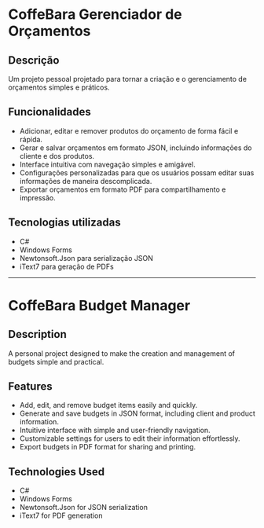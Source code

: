 # CoffeBara Gerenciador de Orçamentos

## Descrição
Um projeto pessoal projetado para tornar a criação e o gerenciamento de orçamentos simples e práticos.

## Funcionalidades
- Adicionar, editar e remover produtos do orçamento de forma fácil e rápida.
- Gerar e salvar orçamentos em formato JSON, incluindo informações do cliente e dos produtos.
- Interface intuitiva com navegação simples e amigável.
- Configurações personalizadas para que os usuários possam editar suas informações de maneira descomplicada.
- Exportar orçamentos em formato PDF para compartilhamento e impressão.

## Tecnologias utilizadas
- C#
- Windows Forms
- Newtonsoft.Json para serialização JSON
- iText7 para geração de PDFs

---

# CoffeBara Budget Manager

## Description
A personal project designed to make the creation and management of budgets simple and practical.

## Features
- Add, edit, and remove budget items easily and quickly.
- Generate and save budgets in JSON format, including client and product information.
- Intuitive interface with simple and user-friendly navigation.
- Customizable settings for users to edit their information effortlessly.
- Export budgets in PDF format for sharing and printing.

## Technologies Used
- C#
- Windows Forms
- Newtonsoft.Json for JSON serialization
- iText7 for PDF generation
